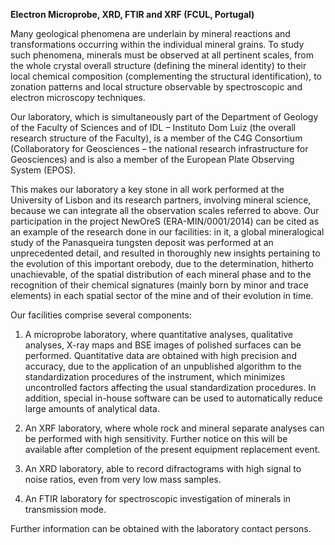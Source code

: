 **Electron Microprobe, XRD, FTIR and XRF (FCUL, Portugal)**

Many geological phenomena are underlain by mineral reactions and
transformations occurring within the individual mineral grains. To study
such phenomena, minerals must be observed at all pertinent scales, from
the whole crystal overall structure (defining the mineral identity) to
their local chemical composition (complementing the structural
identification), to zonation patterns and local structure observable by
spectroscopic and electron microscopy techniques.

Our laboratory, which is simultaneously part of the Department of
Geology of the Faculty of Sciences and of IDL – Instituto Dom Luiz (the
overall research structure of the Faculty), is a member of the C4G
Consortium (Collaboratory for Geosciences – the national research
infrastructure for Geosciences) and is also a member of the European
Plate Observing System (EPOS).

This makes our laboratory a key stone in all work performed at the
University of Lisbon and its research partners, involving mineral
science, because we can integrate all the observation scales referred to
above. Our participation in the project NewOreS (ERA-MIN/0001/2014) can
be cited as an example of the research done in our facilities: in it, a
global mineralogical study of the Panasqueira tungsten deposit was
performed at an unprecedented detail, and resulted in thoroughly new
insights pertaining to the evolution of this important orebody, due to
the determination, hitherto unachievable, of the spatial distribution of
each mineral phase and to the recognition of their chemical signatures
(mainly born by minor and trace elements) in each spatial sector of the
mine and of their evolution in time.

Our facilities comprise several components:

1. A microprobe laboratory, where quantitative analyses, qualitative
analyses, X-ray maps and BSE images of polished surfaces can be
performed. Quantitative data are obtained with high precision and
accuracy, due to the application of an unpublished algorithm to the
standardization procedures of the instrument, which minimizes
uncontrolled factors affecting the usual standardization procedures. In
addition, special in-house software can be used to automatically reduce
large amounts of analytical data.

2. An XRF laboratory, where whole rock and mineral separate analyses can
be performed with high sensitivity. Further notice on this will be
available after completion of the present equipment replacement event.

3. An XRD laboratory, able to record difractograms with high signal to
noise ratios, even from very low mass samples.

4. An FTIR laboratory for spectroscopic investigation of minerals in
transmission mode.

Further information can be obtained with the laboratory contact persons.
